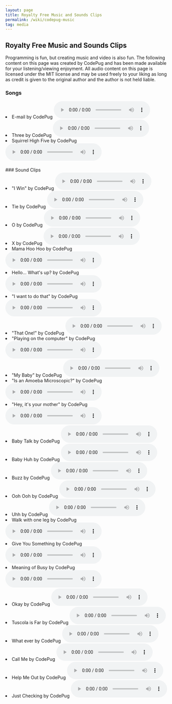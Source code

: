 ```yaml
---
layout: page
title: Royalty Free Music and Sounds Clips
permalink: /wiki/codepug-music
tag: media
---
```


## Royalty Free Music and Sounds Clips

Programming is fun, but creating music and video is also fun.  The following content on this page was created by CodePug and has been made available for your listening/viewing enjoyment.  All audio content on this page is licensed under the MIT license and may be used freely to your liking as long as credit is given to the original author and the author is not held liable. 

### Songs
<li>E-mail by CodePug <audio controls>
  <source src="/assets/images/codepug-e-mail.mp3" type="audio/mpeg">
Your browser does not support the audio element.
</audio></li>
<li>Three by CodePug <audio controls>
  <source src="/assets/images/three.mp3" type="audio/mpeg">
Your browser does not support the audio element.
</audio></li>
<li>Squirrel High Five by CodePug <audio controls>
  <source src="/assets/images/highfive.mp3" type="audio/mpeg">
Your browser does not support the audio element.
</audio></li>



<br>
### Sound Clips
<li>"I Win" by CodePug <audio controls>
  <source src="/assets/images/iwin.mp3" type="audio/mpeg">
Your browser does not support the audio element.
</audio></li>
<li>Tie by CodePug <audio controls>
  <source src="/assets/images/tie.mp3" type="audio/mpeg">
Your browser does not support the audio element.
</audio></li>
<li>O by CodePug <audio controls>
  <source src="/assets/images/o.mp3" type="audio/mpeg">
Your browser does not support the audio element.
</audio></li>
<li>X by CodePug <audio controls>
  <source src="/assets/images/x.mp3" type="audio/mpeg">
Your browser does not support the audio element.
</audio></li>
<li>Mama Hoo Hoo by CodePug <audio controls>
  <source src="/assets/images/snd-mamahoo.mp3" type="audio/mpeg">
Your browser does not support the audio element.
</audio></li>
<li>Hello... What's up? by CodePug <audio controls>
  <source src="/assets/images/snd-hello-whats-up.mp3" type="audio/mpeg">
Your browser does not support the audio element.
</audio></li>

<li>"I want to do that" by CodePug <audio controls>
  <source src="/assets/images/snd-i-want-to-do-that.mp3" type="audio/mpeg">
Your browser does not support the audio element.
</audio></li>

<li>"That One!" by CodePug <audio controls>
  <source src="/assets/images/snd-that-one.mp3" type="audio/mpeg">
Your browser does not support the audio element.
</audio></li>

<li>"Playing on the computer" by CodePug <audio controls>
  <source src="/assets/images/snd-playing-on-computer.mp3" type="audio/mpeg">
Your browser does not support the audio element.
</audio></li>

<li>"My Baby" by CodePug <audio controls>
  <source src="/assets/images/snd-my-baby.mp3" type="audio/mpeg">
Your browser does not support the audio element.
</audio></li>

<li>"Is an Amoeba Microscopic?" by CodePug <audio controls>
  <source src="/assets/images/snd-is-an-amoeba-microscopic.mp3" type="audio/mpeg">
Your browser does not support the audio element.
</audio></li>

<li>"Hey, it's your mother" by CodePug <audio controls>
  <source src="/assets/images/snd-hey-its-your-mother.mp3" type="audio/mpeg">
Your browser does not support the audio element.
</audio></li>

<li>Baby Talk by CodePug <audio controls>
  <source src="/assets/images/snd-baby-talk.mp3" type="audio/mpeg">
Your browser does not support the audio element.
</audio></li>

<li>Baby Huh by CodePug <audio controls>
  <source src="/assets/images/snd-baby-huh.mp3" type="audio/mpeg">
Your browser does not support the audio element.
</audio></li>

<li>Buzz by CodePug <audio controls>
  <source src="/assets/images/snd-buzz.mp3" type="audio/mpeg">
Your browser does not support the audio element.
</audio></li>

<li>Ooh Ooh by CodePug <audio controls>
  <source src="/assets/images/snd-ooh-ooh.mp3" type="audio/mpeg">
Your browser does not support the audio element.
</audio></li>

<li>Uhh by CodePug <audio controls>
  <source src="/assets/images/snd-uhh.mp3" type="audio/mpeg">
Your browser does not support the audio element.
</audio></li>

<li>Walk with one leg by CodePug <audio controls>
  <source src="/assets/images/snd-walk-with-one-leg.mp3" type="audio/mpeg">
Your browser does not support the audio element.
</audio></li>

<li>Give You Something by CodePug <audio controls>
  <source src="/assets/images/snd-give-you-something.mp3" type="audio/mpeg">
Your browser does not support the audio element.
</audio></li>

<li>Meaning of Busy by CodePug <audio controls>
  <source src="/assets/images/snd-meaning-of-busy.mp3" type="audio/mpeg">
Your browser does not support the audio element.
</audio></li>

<li>Okay by CodePug <audio controls>
  <source src="/assets/images/snd-okay.mp3" type="audio/mpeg">
Your browser does not support the audio element.
</audio></li>

<li>Tuscola is Far by CodePug <audio controls>
  <source src="/assets/images/snd-tuscola-far.mp3" type="audio/mpeg">
Your browser does not support the audio element.
</audio></li>

<li>What ever by CodePug <audio controls>
  <source src="/assets/images/snd-what-ever.mp3" type="audio/mpeg">
Your browser does not support the audio element.
</audio></li>

<li>Call Me by CodePug <audio controls>
  <source src="/assets/images/snd-call-me.mp3" type="audio/mpeg">
Your browser does not support the audio element.
</audio></li>

<li>Help Me Out by CodePug <audio controls>
  <source src="/assets/images/snd-help-me-out.mp3" type="audio/mpeg">
Your browser does not support the audio element.
</audio></li>

<li>Just Checking by CodePug <audio controls>
  <source src="/assets/images/snd-just-checking.mp3" type="audio/mpeg">
Your browser does not support the audio element.
</audio></li>
